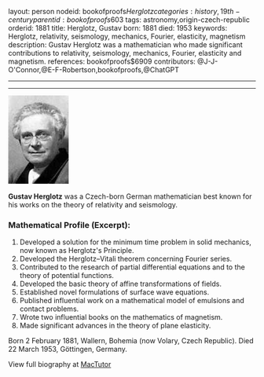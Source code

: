 layout: person
nodeid: bookofproofs$Herglotz
categories: history,19th-century
parentid: bookofproofs$603
tags: astronomy,origin-czech-republic
orderid: 1881
title: Herglotz, Gustav
born: 1881
died: 1953
keywords: Herglotz, relativity, seismology, mechanics, Fourier, elasticity, magnetism
description: Gustav Herglotz was a mathematician who made significant contributions to relativity, seismology, mechanics, Fourier, elasticity and magnetism.
references: bookofproofs$6909
contributors: @J-J-O'Connor,@E-F-Robertson,bookofproofs,@ChatGPT

---



---

![Herglotz.jpg](https://github.com/bookofproofs/bookofproofs.github.io/blob/main/_sources/_assets/images/portraits/Herglotz.jpg?raw=true)

**Gustav Herglotz** was a Czech-born German mathematician  best known for his works on the theory of relativity and seismology.

### Mathematical Profile (Excerpt):
1. Developed a solution for the minimum time problem in solid mechanics, now known as Herglotz's Principle. 
2. Developed the Herglotz–Vitali theorem concerning Fourier series.
3. Contributed to the research of partial differential equations and to the theory of potential functions.
4. Developed the basic theory of affine transformations of fields.
5. Established novel formulations of surface wave equations.
6. Published influential work on a mathematical model of emulsions and contact problems.
7. Wrote two influential books on the mathematics of magnetism.
8. Made significant advances in the theory of plane elasticity.

Born 2 February 1881, Wallern, Bohemia (now Volary, Czech Republic). Died 22 March 1953, Göttingen, Germany.

View full biography at [MacTutor](https://mathshistory.st-andrews.ac.uk/Biographies/Herglotz/)

